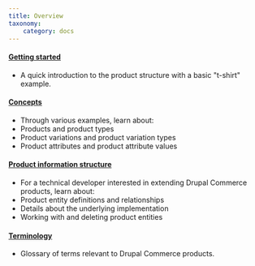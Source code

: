 ```yaml
---
title: Overview
taxonomy:
    category: docs
---
```


#### [Getting started](01.getting-started)
- A quick introduction to the product structure with a basic "t-shirt" example.

#### [Concepts](02.concepts)
- Through various examples, learn about:
 - Products and product types
 - Product variations and product variation types
 - Product attributes and product attribute values

#### [Product information structure](03.product-information-structure)
- For a technical developer interested in extending Drupal Commerce products, learn about:
 - Product entity definitions and relationships
 - Details about the underlying implementation
 - Working with and deleting product entities

#### [Terminology](05.terminology)
- Glossary of terms relevant to Drupal Commerce products.
